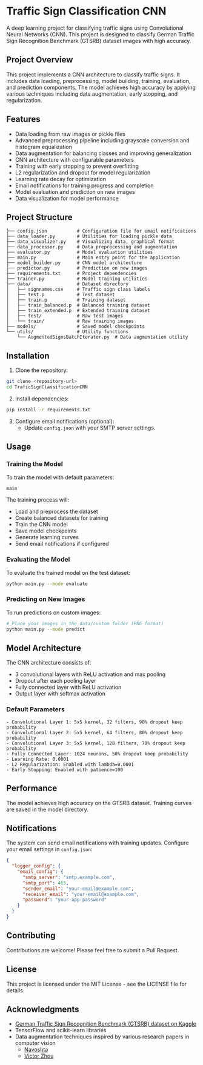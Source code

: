 # Traffic Sign Classification CNN

A deep learning project for classifying traffic signs using Convolutional Neural Networks (CNN). This project is designed to classify German Traffic Sign Recognition Benchmark (GTSRB) dataset images with high accuracy.

## Project Overview

This project implements a CNN architecture to classify traffic signs. It includes data loading, preprocessing, model building, training, evaluation, and prediction components. The model achieves high accuracy by applying various techniques including data augmentation, early stopping, and regularization.

## Features

- Data loading from raw images or pickle files
- Advanced preprocessing pipeline including grayscale conversion and histogram equalization
- Data augmentation for balancing classes and improving generalization
- CNN architecture with configurable parameters
- Training with early stopping to prevent overfitting
- L2 regularization and dropout for model regularization
- Learning rate decay for optimization
- Email notifications for training progress and completion
- Model evaluation and prediction on new images
- Data visualization for model performance

## Project Structure

```
├── config.json           # Configuration file for email notifications
├── data_loader.py        # Utilities for loading pickle data
├── data_visualizer.py    # Visualizing data, graphical format
├── data_processor.py     # Data preprocessing and augmentation
├── evaluator.py          # Model evaluation utilities
├── main.py               # Main entry point for the application
├── model_builder.py      # CNN model architecture
├── predictor.py          # Prediction on new images
├── requirements.txt      # Project dependencies
├── trainer.py            # Model training utilities
├── data/                 # Dataset directory
│   ├── signnames.csv     # Traffic sign class labels
│   ├── test.p            # Test dataset
│   ├── train.p           # Training dataset
│   ├── train_balanced.p  # Balanced training dataset
│   ├── train_extended.p  # Extended training dataset
│   ├── test/             # Raw test images
│   └── train/            # Raw training images
├── models/               # Saved model checkpoints
└── utils/                # Utility functions
    └── AugmentedSignsBatchIterator.py  # Data augmentation utility
```

## Installation

1. Clone the repository:
```bash
git clone <repository-url>
cd TraficSignClassificationCNN
```

2. Install dependencies:
```bash
pip install -r requirements.txt
```

3. Configure email notifications (optional):
   - Update `config.json` with your SMTP server settings.

## Usage

### Training the Model

To train the model with default parameters:

```bash
main
```

The training process will:
- Load and preprocess the dataset
- Create balanced datasets for training
- Train the CNN model
- Save model checkpoints
- Generate learning curves
- Send email notifications if configured

### Evaluating the Model

To evaluate the trained model on the test dataset:

```bash
python main.py --mode evaluate
```

### Predicting on New Images

To run predictions on custom images:

```bash
# Place your images in the data/custom folder (PNG format)
python main.py --mode predict
```

## Model Architecture

The CNN architecture consists of:

- 3 convolutional layers with ReLU activation and max pooling
- Dropout after each pooling layer
- Fully connected layer with ReLU activation
- Output layer with softmax activation

### Default Parameters

```
- Convolutional Layer 1: 5x5 kernel, 32 filters, 90% dropout keep probability
- Convolutional Layer 2: 5x5 kernel, 64 filters, 80% dropout keep probability
- Convolutional Layer 3: 5x5 kernel, 128 filters, 70% dropout keep probability
- Fully Connected Layer: 1024 neurons, 50% dropout keep probability
- Learning Rate: 0.0001
- L2 Regularization: Enabled with lambda=0.0001
- Early Stopping: Enabled with patience=100
```

## Performance

The model achieves high accuracy on the GTSRB dataset. Training curves are saved in the model directory.

## Notifications

The system can send email notifications with training updates. Configure your email settings in `config.json`:

```json
{
  "logger_config": {
    "email_config": {
      "smtp_server": "smtp.example.com",
      "smtp_port": 465,
      "sender_email": "your-email@example.com",
      "receiver_email": "your-email@example.com",
      "password": "your-app-password"
    }
  }
}
```

## Contributing

Contributions are welcome! Please feel free to submit a Pull Request.

## License

This project is licensed under the MIT License - see the LICENSE file for details.

## Acknowledgments

- [German Traffic Sign Recognition Benchmark (GTSRB) dataset on Kaggle](https://www.kaggle.com/datasets/meowmeowmeowmeowmeow/gtsrb-german-traffic-sign)
- TensorFlow and scikit-learn libraries
- Data augmentation techniques inspired by various research papers in computer vision
    - [Navoshta](https://navoshta.com/traffic-signs-classification/)
    - [Victor Zhou](https://victorzhou.com/blog/intro-to-cnns-part-1/)